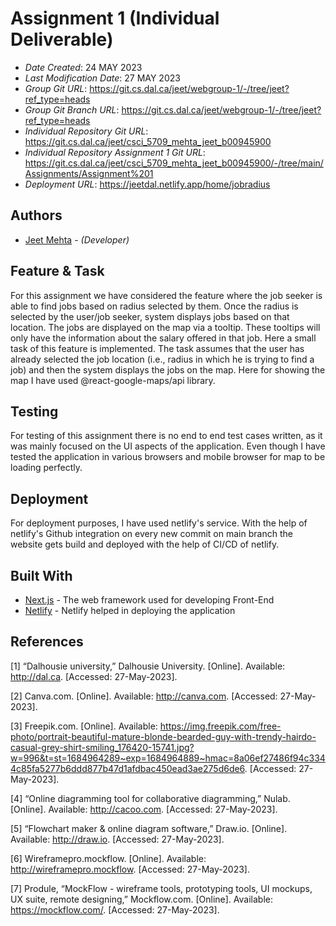 <!--- The following README.md sample file was adapted from https://gist.github.com/PurpleBooth/109311bb0361f32d87a2#file-readme-template-md by Gabriella Mosquera for academic use ---> 
<!--- You may delete any comments in this sample README.md file. If needing to use as a .txt file then simply delete all comments, edit as needed, and save as a README.txt file --->

# Assignment 1 (Individual Deliverable)

* *Date Created*: 24 MAY 2023
* *Last Modification Date*: 27 MAY 2023
* *Group Git URL*: <https://git.cs.dal.ca/jeet/webgroup-1/-/tree/jeet?ref_type=heads>
* *Group Git Branch URL*: <https://git.cs.dal.ca/jeet/webgroup-1/-/tree/jeet?ref_type=heads>
* *Individual Repository Git URL*: <https://git.cs.dal.ca/jeet/csci_5709_mehta_jeet_b00945900>
* *Individual Repository Assignment 1 Git URL*: <https://git.cs.dal.ca/jeet/csci_5709_mehta_jeet_b00945900/-/tree/main/Assignments/Assignment%201>
* *Deployment URL*: <https://jeetdal.netlify.app/home/jobradius>


## Authors

* [Jeet Mehta](jt429386@dal.ca) - *(Developer)*

## Feature & Task

For this assignment we have considered the feature where the job seeker is able to find jobs based on radius selected by them. Once the radius is selected by the user/job seeker, system displays jobs based on that location. The jobs are displayed on the map via a tooltip. These tooltips will only have the information about the salary offered in that job. Here a small task of this feature is implemented. The task assumes that the user has already selected the job location (i.e., radius in which he is trying to find a job) and then the system displays the jobs on the map. Here for showing the map I have used @react-google-maps/api library. 

## Testing

For testing of this assignment there is no end to end test cases written, as it was mainly focused on the UI aspects of the application. Even though I have tested the application in various browsers and mobile browser for map to be loading perfectly. 

## Deployment

For deployment purposes, I have used netlify's service. With the help of netlify's Github integration on every new commit on main branch the website gets build and deployed with the help of CI/CD of netlify. 

## Built With

<!--- Provide a list of the frameworks used to build this application, your list should include the name of the framework used, the url where the framework is available for download and what the framework was used for, see the example below --->

* [Next.js](https://nextjs.org/) - The web framework used for developing Front-End
* [Netlify](https://www.netlify.com/) - Netlify helped in deploying the application

## References

[1]	“Dalhousie university,” Dalhousie University. [Online]. Available: http://dal.ca. [Accessed: 27-May-2023].

[2]	Canva.com. [Online]. Available: http://canva.com. [Accessed: 27-May-2023].

[3]	Freepik.com. [Online]. Available: https://img.freepik.com/free-photo/portrait-beautiful-mature-blonde-bearded-guy-with-trendy-hairdo-casual-grey-shirt-smiling_176420-15741.jpg?w=996&t=st=1684964289~exp=1684964889~hmac=8a06ef27486f94c3344c85fa5277b6ddd877b47d1afdbac450ead3ae275d6de6. [Accessed: 27-May-2023].

[4]	“Online diagramming tool for collaborative diagramming,” Nulab. [Online]. Available: http://cacoo.com. [Accessed: 27-May-2023].

[5]	“Flowchart maker & online diagram software,” Draw.io. [Online]. Available: http://draw.io. [Accessed: 27-May-2023].

[6]	Wireframepro.mockflow. [Online]. Available: http://wireframepro.mockflow. [Accessed: 27-May-2023].

[7]	Produle, “MockFlow - wireframe tools, prototyping tools, UI mockups, UX suite, remote designing,” Mockflow.com. [Online]. Available: https://mockflow.com/. [Accessed: 27-May-2023].
